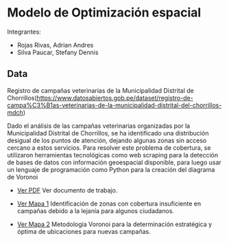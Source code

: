 # Modelo de Optimización espacial

Integrantes:
* Rojas Rivas, Adrian Andres
* Silva Paucar, Stefany Dennis

## Data
Registro de campañas veterinarias de la Municipalidad Distrital de Chorrillos(https://www.datosabiertos.gob.pe/dataset/registro-de-campa%C3%B1as-veterinarias-de-la-municipalidad-distrital-del-chorrillos-mdch)


Dado el análisis de las campañas veterinarias organizadas por la Municipalidad Distrital de Chorrillos, se ha identificado una distribución desigual de los puntos de atención, dejando algunas zonas sin acceso cercano a estos servicios. Para resolver este problema de cobertura, se utilizaron herramientas tecnológicas como web scraping para la detección de bases de datos con información geoespacial disponible, para luego usar un lenguaje de programación como Python para la creación del diagrama de Voronoi


* [Ver PDF](https://theadrianro.github.io/dataton2024/modelo.pdf) Ver documento de trabajo.

* [Ver Mapa 1](https://theadrianro.github.io/dataton2024/map1.html) Identificación de zonas con cobertura insuficiente en campañas debido a la lejanía para algunos ciudadanos.

* [Ver Mapa 2](https://theadrianro.github.io/dataton2024/map2.html) Metodología Voronoi para la determinación estratégica y óptima de ubicaciones para nuevas campañas.
